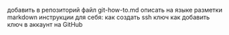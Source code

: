 добавить в репозиторий файл git-how-to.md
описать на языке разметки markdown инструкции для себя:
как создать ssh ключ
как добавить ключ в аккаунт на GitHub
